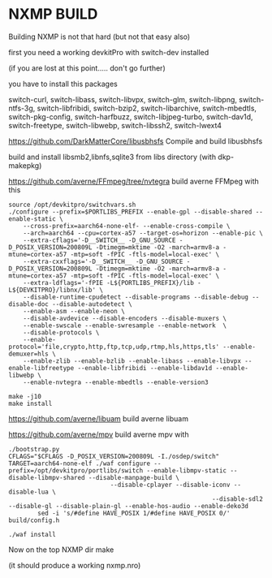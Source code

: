 # NXMP BUILD 

Building NXMP is not that hard (but not that easy also)

first you need a working devkitPro with switch-dev installed

(if you are lost at this point..... don't go further)

you have to install this packages

switch-curl, switch-libass, switch-libvpx, switch-glm, switch-libpng, switch-ntfs-3g, switch-libfribidi, switch-bzip2, switch-libarchive, switch-mbedtls, switch-pkg-config, switch-harfbuzz, switch-libjpeg-turbo, switch-dav1d, switch-freetype, switch-libwebp, switch-libssh2, switch-lwext4


https://github.com/DarkMatterCore/libusbhsfs
Compile and build libusbhsfs


build and install libsmb2,libnfs,sqlite3 from libs directory (with dkp-makepkg)

https://github.com/averne/FFmpeg/tree/nvtegra
build averne FFMpeg with this

```
source /opt/devkitpro/switchvars.sh
./configure --prefix=$PORTLIBS_PREFIX --enable-gpl --disable-shared --enable-static \
    --cross-prefix=aarch64-none-elf- --enable-cross-compile \
    --arch=aarch64 --cpu=cortex-a57 --target-os=horizon --enable-pic \
    --extra-cflags='-D__SWITCH__ -D_GNU_SOURCE -D_POSIX_VERSION=200809L -Dtimegm=mktime -O2 -march=armv8-a -mtune=cortex-a57 -mtp=soft -fPIC -ftls-model=local-exec' \
    --extra-cxxflags='-D__SWITCH__ -D_GNU_SOURCE -D_POSIX_VERSION=200809L -Dtimegm=mktime -O2 -march=armv8-a -mtune=cortex-a57 -mtp=soft -fPIC -ftls-model=local-exec' \
    --extra-ldflags='-fPIE -L${PORTLIBS_PREFIX}/lib -L${DEVKITPRO}/libnx/lib' \
    --disable-runtime-cpudetect --disable-programs --disable-debug --disable-doc --disable-autodetect \
    --enable-asm --enable-neon \
    --disable-avdevice --disable-encoders --disable-muxers \
    --enable-swscale --enable-swresample --enable-network  \
    --disable-protocols \
    --enable-protocol='file,crypto,http,ftp,tcp,udp,rtmp,hls,https,tls' --enable-demuxer=hls \
    --enable-zlib --enable-bzlib --enable-libass --enable-libvpx --enable-libfreetype --enable-libfribidi --enable-libdav1d --enable-libwebp \
    --enable-nvtegra --enable-mbedtls --enable-version3

make -j10  
make install
```

https://github.com/averne/libuam
build averne libuam 



https://github.com/averne/mpv
build averne mpv with

```
./bootstrap.py
CFLAGS="$CFLAGS -D_POSIX_VERSION=200809L -I./osdep/switch" TARGET=aarch64-none-elf ./waf configure --prefix=/opt/devkitpro/portlibs/switch --enable-libmpv-static --disable-libmpv-shared --disable-manpage-build \
                            --disable-cplayer --disable-iconv --disable-lua \
                                                        --disable-sdl2 --disable-gl --disable-plain-gl --enable-hos-audio --enable-deko3d
        sed -i 's/#define HAVE_POSIX 1/#define HAVE_POSIX 0/' build/config.h

./waf install
```

Now on the top NXMP dir 
make

(it should produce a working nxmp.nro)


 